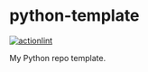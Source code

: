 # python-template

[![actionlint](https://github.com/salve-mundi-exempla/python-template/actions/workflows/actionlint.yaml/badge.svg?branch=main)](https://github.com/salve-mundi-exempla/python-template/actions/workflows/actionlint.yaml)

My Python repo template.
